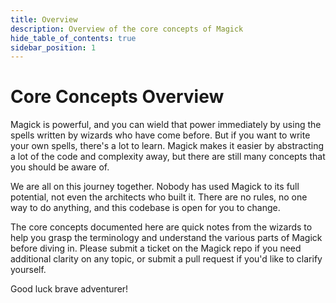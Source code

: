 ```yaml
---
title: Overview
description: Overview of the core concepts of Magick
hide_table_of_contents: true
sidebar_position: 1
---
```


# Core Concepts Overview

Magick is powerful, and you can wield that power immediately by using the spells written by wizards who have come before. But if you want to write your own spells, there's a lot to learn. Magick makes it easier by abstracting a lot of the code and complexity away, but there are still many concepts that you should be aware of.

We are all on this journey together. Nobody has used Magick to its full potential, not even the architects who built it. There are no rules, no one way to do anything, and this codebase is open for you to change.

The core concepts documented here are quick notes from the wizards to help you grasp the terminology and understand the various parts of Magick before diving in. Please submit a ticket on the Magick repo if you need additional clarity on any topic, or submit a pull request if you'd like to clarify yourself.

Good luck brave adventurer!

